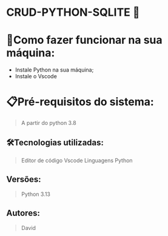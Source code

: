# CRUD-PYTHON-SQLITE 🚀


# 🔌Como fazer funcionar na sua máquina:

- Instale Python na sua máquina;
- Instale o Vscode

# 📋Pré-requisitos do sistema:

> A partir do python 3.8
> 

## 🛠️Tecnologias utilizadas:

> Editor de código
> Vscode
Linguagens
> Python

## Versões:

> Python 3.13 

## Autores:

> David
